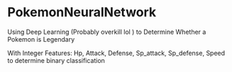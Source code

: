 # PokemonNeuralNetwork
Using Deep Learning (Probably overkill lol ) to Determine Whether a Pokemon is Legendary

With Integer Features:
Hp, Attack, Defense, Sp_attack, Sp_defense, Speed to determine binary classification

